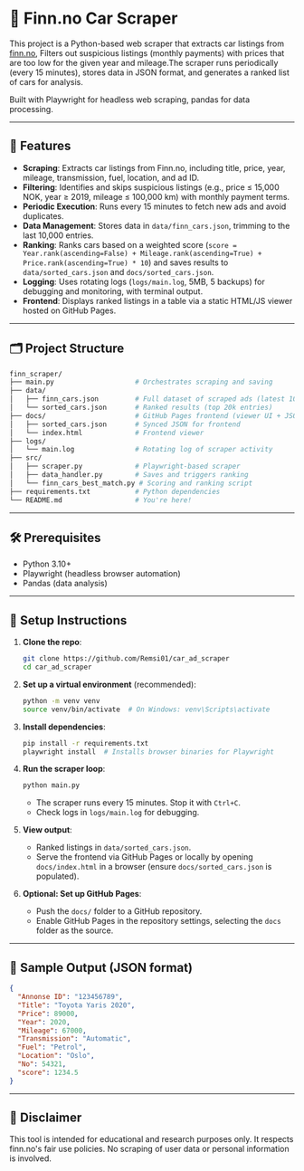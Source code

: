# 🚗 Finn.no Car Scraper

This project is a Python-based web scraper that extracts car listings from [finn.no](https://www.finn.no/), Filters out suspicious listings (monthly payments) with prices that are too low for the given year and mileage.The scraper runs periodically (every 15 minutes), stores data in JSON format, and generates a ranked list of cars for analysis.

Built with Playwright for headless web scraping, pandas for data processing.

---

## 🌟 Features

- **Scraping**: Extracts car listings from Finn.no, including title, price, year, mileage, transmission, fuel, location, and ad ID.
- **Filtering**: Identifies and skips suspicious listings (e.g., price ≤ 15,000 NOK, year ≥ 2019, mileage ≤ 100,000 km) with monthly payment terms.
- **Periodic Execution**: Runs every 15 minutes to fetch new ads and avoid duplicates.
- **Data Management**: Stores data in `data/finn_cars.json`, trimming to the last 10,000 entries.
- **Ranking**: Ranks cars based on a weighted score (`score = Year.rank(ascending=False) + Mileage.rank(ascending=True) + Price.rank(ascending=True) * 10`) and saves results to `data/sorted_cars.json` and `docs/sorted_cars.json`.
- **Logging**: Uses rotating logs (`logs/main.log`, 5MB, 5 backups) for debugging and monitoring, with terminal output.
- **Frontend**: Displays ranked listings in a table via a static HTML/JS viewer hosted on GitHub Pages.

---

## 🗂️ Project Structure

```bash
finn_scraper/
├── main.py                    # Orchestrates scraping and saving
├── data/
│   ├── finn_cars.json         # Full dataset of scraped ads (latest 10k entries)
│   └── sorted_cars.json       # Ranked results (top 20k entries)
├── docs/                      # GitHub Pages frontend (viewer UI + JSON)
│   ├── sorted_cars.json       # Synced JSON for frontend
│   └── index.html             # Frontend viewer
├── logs/
│   └── main.log               # Rotating log of scraper activity
├── src/
│   ├── scraper.py             # Playwright-based scraper
│   ├── data_handler.py        # Saves and triggers ranking
│   └── finn_cars_best_match.py # Scoring and ranking script
├── requirements.txt           # Python dependencies
└── README.md                  # You're here!
```

---

## 🛠️ Prerequisites

- Python 3.10+
- Playwright (headless browser automation)
- Pandas (data analysis)

---

## 🔧 Setup Instructions

1. **Clone the repo**:
   ```bash
   git clone https://github.com/Remsi01/car_ad_scraper
   cd car_ad_scraper
   ```

2. **Set up a virtual environment** (recommended):
   ```bash
   python -m venv venv
   source venv/bin/activate  # On Windows: venv\Scripts\activate
   ```

3. **Install dependencies**:
   ```bash
   pip install -r requirements.txt
   playwright install  # Installs browser binaries for Playwright
   ```

4. **Run the scraper loop**:
   ```bash
   python main.py
   ```
   - The scraper runs every 15 minutes. Stop it with `Ctrl+C`.
   - Check logs in `logs/main.log` for debugging.

5. **View output**:
   - Ranked listings in `data/sorted_cars.json`.
   - Serve the frontend via GitHub Pages or locally by opening `docs/index.html` in a browser (ensure `docs/sorted_cars.json` is populated).

6. **Optional: Set up GitHub Pages**:
   - Push the `docs/` folder to a GitHub repository.
   - Enable GitHub Pages in the repository settings, selecting the `docs` folder as the source.

---

## 🧪 Sample Output (JSON format)

```json
{
  "Annonse ID": "123456789",
  "Title": "Toyota Yaris 2020",
  "Price": 89000,
  "Year": 2020,
  "Mileage": 67000,
  "Transmission": "Automatic",
  "Fuel": "Petrol",
  "Location": "Oslo",
  "No": 54321,
  "score": 1234.5
}
```


---

## 🔐 Disclaimer

This tool is intended for educational and research purposes only. It respects finn.no's fair use policies. No scraping of user data or personal information is involved.